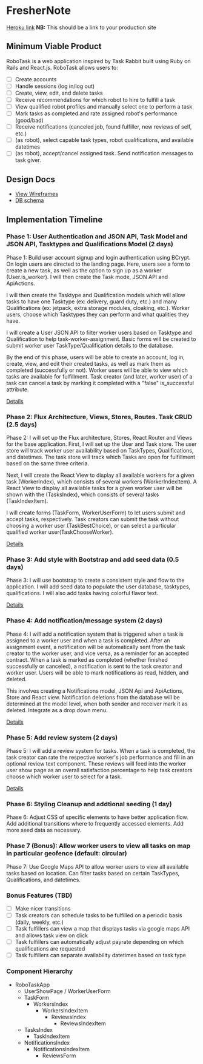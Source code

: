 # FresherNote

[Heroku link][heroku] **NB:** This should be a link to your production site

[heroku]: http://link.pending.com

## Minimum Viable Product

RoboTask is a web application inspired by Task Rabbit built using Ruby on Rails
and React.js. RoboTask allows users to:

<!-- This is a Markdown checklist. Use it to keep track of your progress! -->

- [ ] Create accounts
- [ ] Handle sessions (log in/log out)
- [ ] Create, view, edit, and delete tasks
- [ ] Receive recommendations for which robot to hire to fulfill a task
- [ ] View qualified robot profiles and manually select one to perform a task
- [ ] Mark tasks as completed and rate assigned robot's performance (good/bad)
- [ ] Receive notifications (canceled job, found fulfiller, new reviews of self, etc.)
- [ ] (as robot), select capable task types, robot qualifications, and available datetimes
- [ ] (as robot), accept/cancel assigned task. Send notification messages to task giver.

## Design Docs
* [View Wireframes][view]
* [DB schema][schema]

[view]: ./docs/views.md
[schema]: ./docs/schema.md

## Implementation Timeline

### Phase 1: User Authentication and JSON API, Task Model and JSON API, Tasktypes and Qualifications Model  (2 days)

Phase 1: Build user account signup and login authentication using BCrypt. On
login users are directed to the landing page. Here, users see a form to create
a new task, as well as the option to sign up as a worker (User.is_worker). I
will then create the Task mode, JSON API and ApiActions.

I will then create the Tasktype and Qualification models which will allow tasks
to have one Tasktype (ex: delivery, guard duty, etc.) and many Qualifications
(ex: jetpack, extra storage modules, cloaking, etc.). Worker users, choose which
Tasktypes they can perform and what qualities they have.

I will create a User JSON API to filter worker users based on Tasktype and
Qualification to help task-worker-assignment. Basic forms will be created to
submit worker user TaskType/Qualification details to the database.

By the end of this phase, users will be able to create an account, log in,
create, view, and edit their created tasks, as well as mark them as
completed (successfully or not). Worker users will be able to view which tasks
are available for fulfillment. Task creator (and later, worker user) of a task can
cancel a task by marking it completed with a "false" is_successful attribute.

[Details][phase-one]

###
### Phase 2: Flux Architecture, Views, Stores, Routes. Task CRUD (2.5 days)

Phase 2: I will set up the Flux architecture, Stores, React Router and Views for
the base application. First, I will set up the User and Task store. The user
store will track worker user availability based on TaskTypes, Qualifications,
and datetimes. The task store will track which Tasks are open for fulfillment
based on the same three criteria.

Next, I will create the React View to display all available workers for a given
task (WorkerIndex), which consists of several workers (WorkerIndexItem).
A React View to display all available tasks for a given worker user will be
shown with the (TasksIndex), which consists of several tasks (TaskIndexItem).

I will create forms (TaskForm, WorkerUserForm) to let users submit and accept
tasks, respectively. Task creators can submit the task without choosing a
worker user (TaskBestChoice), or can select a particular qualified worker
user(TaskChooseWorker).

[Details][phase-two]

### Phase 3: Add style with Bootstrap and add seed data (0.5 days)

Phase 3: I will use bootstrap to create a consistent style and flow to the
application. I will add seed data to populate the user database, tasktypes,
qualifications. I will also add tasks having colorful flavor text.

[Details][phase-three]

### Phase 4: Add notification/message system (2 days)

Phase 4: I will add a notification system that is triggered when a task is
assigned to a worker user and when a task is completed. After an assignment
event, a notification will be automatically sent from the task creator to the
worker user, and vice versa, as a reminder for an accepted contract. When a task
is marked as completed (whether finished successfully or canceled), a
notification is sent to the task creator and worker user. Users will be able to
mark notifications as read, hidden, and deleted.

This involves creating a Notifications model, JSON Api and ApiActions, Store and
React view. Notification deletions from the database will be determined at the
model level, when both sender and receiver mark it as deleted. Integrate as a
drop down menu.

[Details][phase-four]

### Phase 5: Add review system (2 days)

Phase 5: I will add a review system for tasks. When a task is completed, the
task creator can rate the respective worker's job performance and fill in an
optional review text component. These reviews will feed into the worker user
show page as an overall satisfaction percentage to help task creators choose
which worker user to select for a task.  

[Details][phase-five]

### Phase 6: Styling Cleanup and addtional seeding (1 day)

Phase 6: Adjust CSS of specific elements to have better application flow. Add
additional transitions where to frequently accessed elements. Add more seed data
as necessary.

### Phase 7 (Bonus): Allow worker users to view all tasks on map in particular geofence (default: circular)

Phase 7: Use Google Maps API to allow worker users to view all available tasks
based on location. Can filter tasks based on certain TaskTypes, Qualifications,
and datetimes.

### Bonus Features (TBD)
- [ ] Make nicer transitions
- [ ] Task creators can schedule tasks to be fulfilled on a periodic basis (daily, weekly, etc.)
- [ ] Task fulfillers can view a map that displays tasks via google maps API and allows task view on click
- [ ] Task fulfillers can automatically adjust payrate depending on which qualifications are requested
- [ ] Task fulfillers can separate availability datetimes based on task type

[phase-one]: ./docs/phases/phase1.md
[phase-two]: ./docs/phases/phase2.md
[phase-three]: ./docs/phases/phase3.md
[phase-four]: ./docs/phases/phase4.md
[phase-five]: ./docs/phases/phase5.md

### Component Hierarchy
* RoboTaskApp
  * UserShowPage / WorkerUserForm
  * TaskForm
    * WorkersIndex
      - WorkersIndexItem
        - ReviewsIndex
          - ReviewsIndexItem
  * TasksIndex
    - TaskIndexItem
  * NotificationsIndex
    - NotificationsIndexItem
      - ReviewsForm

